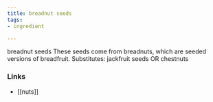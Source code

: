 ```yaml
---
title: breadnut seeds
tags:
- ingredient

---
```

breadnut seeds These seeds come from breadnuts, which are seeded versions of breadfruit. Substitutes: jackfruit seeds OR chestnuts

### Links

* [[nuts]]
